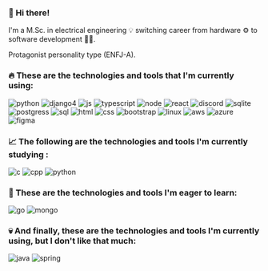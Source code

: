 <h3> 👋 Hi there!</h3>

<p>I'm a M.Sc. in electrical engineering 💡 switching career from hardware ⚙️ to software development 👨‍💻.<p>
<p>Protagonist personality type (ENFJ-A).<p>
  
<h3>🔥 These are the technologies and tools that I'm currently using:</h3>

![python](https://user-images.githubusercontent.com/73071973/173397419-2d32d5e6-6fbc-4102-907d-2adacb32aac6.svg)
![django4](https://user-images.githubusercontent.com/73071973/198853552-06cd4d07-64ad-4735-a51b-bcd7ccb24ac1.svg)
![js](https://user-images.githubusercontent.com/73071973/165581426-90f1daff-9992-4788-84ac-88030ad32026.svg)
![typescript](https://user-images.githubusercontent.com/73071973/166676102-482b185f-ae9f-4235-88b9-34cbdf4c19d4.svg)
![node](https://user-images.githubusercontent.com/73071973/165581845-247a28a2-4e64-470f-8835-c1d3d39a0a1c.svg)
![react](https://user-images.githubusercontent.com/73071973/166676074-7d85cc43-0eff-4cd7-a07d-848d8520aa8f.svg)
![discord](https://user-images.githubusercontent.com/73071973/186781666-9ce21923-3c41-4794-aea1-7a0680152774.svg)
![sqlite](https://user-images.githubusercontent.com/73071973/165581899-0b06c1f5-0ca5-4055-8438-d2b56c60609e.svg)
![postgress](https://user-images.githubusercontent.com/73071973/166676121-3204c350-620e-4c6c-969a-93e2d87f1a38.svg)
![sql](https://user-images.githubusercontent.com/73071973/186782453-6123cc55-03fc-45ca-8d7e-2dc7025572ff.svg)
![html](https://user-images.githubusercontent.com/73071973/165581793-6ba9eab5-c13a-4c3b-9502-a1cecf0698fe.svg)
![css](https://user-images.githubusercontent.com/73071973/165581723-27ba322d-d8d5-43d2-9f57-7bff5b5c085a.svg)
![bootstrap](https://user-images.githubusercontent.com/73071973/165582005-3ac189b8-d31d-4f0a-b36b-0d263af68f34.svg)
![linux](https://user-images.githubusercontent.com/73071973/165581960-d4f66d19-edbc-48e1-bc7d-5b33ea371a89.svg)
![aws](https://user-images.githubusercontent.com/73071973/186782002-75d2e861-64f9-4dbf-9d93-bd8c42e035ac.svg)
![azure](https://user-images.githubusercontent.com/73071973/186781856-e80e1a6e-5fc7-47d3-a7a0-c2b735ae55c7.svg)
![figma](https://user-images.githubusercontent.com/73071973/165582320-043a9c0e-7a85-4845-ae62-c7075de6dbd2.svg)

<h3>📈 The following are the technologies and tools I'm currently studying :</h3>

![c](https://user-images.githubusercontent.com/73071973/214185111-78f1094d-f01e-4f2f-a8ec-23154f2303f1.svg)
![cpp](https://user-images.githubusercontent.com/73071973/214185548-6971c5ba-4f01-4188-9877-6233abf8296b.svg)
![python](https://user-images.githubusercontent.com/73071973/173397419-2d32d5e6-6fbc-4102-907d-2adacb32aac6.svg)

<h3>📆 These are the technologies and tools I'm eager to learn:</h3>

![go](https://user-images.githubusercontent.com/73071973/173397484-2771fcc6-50da-482a-8817-dc644f32fae5.svg)
![mongo](https://user-images.githubusercontent.com/73071973/165584139-7431a3e5-2b58-4656-ae6a-61603f730004.svg)

<h3>💀 And finally, these are the technologies and tools I'm currently using, but I don't like that much: </h3>

![java](https://user-images.githubusercontent.com/73071973/213709075-343fb5f8-2454-4cb2-8103-a87db32f69ff.svg)
![spring](https://user-images.githubusercontent.com/73071973/213168311-12e8dc8f-7651-43b7-b5d8-b6845f8383fc.svg)


<!--
<img align="center" src="https://github-readme-stats.vercel.app/api/top-langs/?username=lucasmdpereira&layout=compact&theme=github_dark" />
<img align="center" src="https://github-readme-stats.vercel.app/api?username=lucasmdpereira&show_icons=true&theme=github_dark" />
![c#](https://user-images.githubusercontent.com/73071973/166676717-e4302b07-6a39-4a99-a6ad-570a6993e61e.svg)
![vue](https://user-images.githubusercontent.com/73071973/165584003-4f760434-0503-450a-9377-4b784d5770b1.svg)
![angular](https://user-images.githubusercontent.com/73071973/173397815-46f06f4f-7631-4496-a717-3c7dea7ad8fd.svg)
![next](https://user-images.githubusercontent.com/73071973/165584151-b24ef4cf-d4d8-4717-beff-5c5ee1728af8.svg)
![rust](https://user-images.githubusercontent.com/73071973/213168825-a09f94b4-6d14-4acd-a5a0-1a0f8aebb094.svg)
-->

